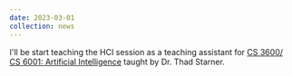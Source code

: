 ```yaml
---
date: 2023-03-01
collection: news
---
```

I'll be start teaching the HCI session as a teaching assistant for [CS 3600/ CS 6001: Artificial Intelligence](https://www.cc.gatech.edu/news/professor-deploying-anti-plagiarism-detection-tool-900-student-course) taught by Dr. Thad Starner. 